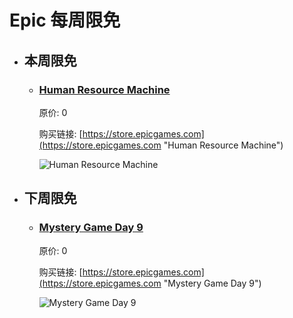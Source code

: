 # Epic 每周限免

- ## 本周限免


  - ### [Human Resource Machine](https://store.epicgames.com "Human Resource Machine")

    原价: 0

    购买链接: [https://store.epicgames.com](https://store.epicgames.com "Human Resource Machine")

    ![Human Resource Machine](https://cdn1.epicgames.com/offer/d5241c76f178492ea1540fce45616757/Free-Game-8-teaser_1920x1080-c31f1e5edde1dd7bbfac692800a81d33)


- ## 下周限免


  - ### [Mystery Game Day 9](https://store.epicgames.com "Mystery Game Day 9")

    原价: 0

    购买链接: [https://store.epicgames.com](https://store.epicgames.com "Mystery Game Day 9")

    ![Mystery Game Day 9](https://cdn1.epicgames.com/offer/d5241c76f178492ea1540fce45616757/Free-Game-9-teaser_1920x1080-e71ae0041736db5ac259a355cb301116)

